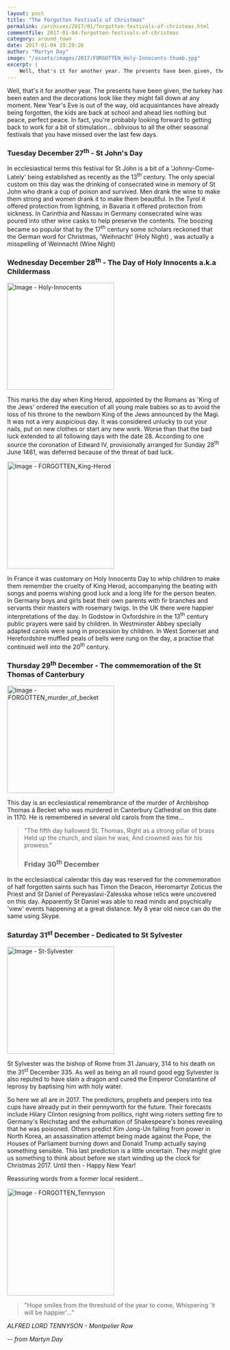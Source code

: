 ```yaml
---
layout: post
title: "The Forgotten Festivals of Christmas"
permalink: /archives/2017/01/forgotten-festivals-of-christmas.html
commentfile: 2017-01-04-forgotten-festivals-of-christmas
category: around_town
date: 2017-01-04 19:29:26
author: "Martyn Day"
image: "/assets/images/2017/FORGOTTEN_Holy-Innocents-thumb.jpg"
excerpt: |
    Well, that's it for another year. The presents have been given, the turkey has been eaten and the decorations look like they might fall down at any moment. New Year's Eve is out of the way, old acquaintances have already being forgotten, the kids are back at school and ahead lies nothing but peace, perfect peace.
---
```


Well, that's it for another year. The presents have been given, the turkey has been eaten and the decorations look like they might fall down at any moment. New Year's Eve is out of the way, old acquaintances have already being forgotten, the kids are back at school and ahead lies nothing but peace, perfect peace. In fact, you're probably looking forward to getting back to work for a bit of stimulation... oblivious to all the other seasonal festivals that you have missed over the last few days.

### Tuesday December 27<sup>th</sup> - St John's Day

In ecclesiastical terms this festival for St John is a bit of a 'Johnny-Come-Lately' being established as recently as the 13<sup>th</sup> century. The only special custom on this day was the drinking of consecrated wine in memory of St John who drank a cup of poison and survived. Men drank the wine to make them strong and women drank it to make them beautiful. In the Tyrol it offered protection from lightning, in Bavaria it offered protection from sickness. In Carinthia and Nassau in Germany consecrated wine was poured into other wine casks to help preserve the contents. The boozing became so popular that by the 17<sup>th</sup> century some scholars reckoned that the German word for Christmas, 'Weihnacht' (Holy Night) , was actually a misspelling of Weinnacht (Wine Night)

### Wednesday December 28<sup>th</sup> - The Day of Holy Innocents a.k.a Childermass

<a href="/assets/images/2017/FORGOTTEN_Holy-Innocents.jpg" title="Click for a larger image"><img src="/assets/images/2017/FORGOTTEN_Holy-Innocents-thumb.jpg" width="250" class="photo right" alt="Image - Holy-Innocents" /></a>

This marks the day when King Herod, appointed by the Romans as 'King of the Jews' ordered the execution of all young male babies so as to avoid the loss of his throne to the newborn King of the Jews announced by the Magi. It was not a very auspicious day. It was considered unlucky to cut your nails, put on new clothes or start any new work. Worse than that the bad luck extended to all following days with the date 28. According to one source the coronation of Edward IV, provisionally arranged for Sunday 28<sup>th</sup> June 1461, was deferred because of the threat of bad luck.

<a href="/assets/images/2017/FORGOTTEN_King-Herod.jpg" title="Click for a larger image"><img src="/assets/images/2017/FORGOTTEN_King-Herod-thumb.jpg" width="250" class="photo right" alt="Image - FORGOTTEN_King-Herod" /></a>

In France it was customary on Holy Innocents Day to whip children to make them remember the cruelty of King Herod, accompanying the beating with songs and poems wishing good luck and a long life for the person beaten. In Germany boys and girls beat their own parents with fir branches and servants their masters with rosemary twigs. In the UK there were happier interpretations of the day. In Godstow in Oxfordshire in the 13<sup>th</sup> century public prayers were said by children. In Westminster Abbey specially adapted carols were sung in procession by children. In West Somerset and Herefordshire muffled peals of bells were rung on the day, a practise that continued well into the 20<sup>th</sup> century.

### Thursday 29<sup>th</sup> December - The commemoration of the St Thomas of Canterbury

<a href="/assets/images/2017/FORGOTTEN_murder_of_becket.jpg" title="Click for a larger image"><img src="/assets/images/2017/FORGOTTEN_murder_of_becket-thumb.jpg" width="250" class="photo right" alt="Image - FORGOTTEN_murder_of_becket" /></a>

This day is an ecclesiastical remembrance of the murder of Archbishop Thomas á Becket who was murdered in Canterbury Cathedral on this date in 1170. He is remembered in several old carols from the time...

> "The fifth day hallowed St. Thomas,
>  Right as a strong pillar of brass
>  Held up the church, and slain he was,
>  And crowned was for his prowess."
> 
> 
> ### Friday 30<sup>th</sup> December

In the ecclesiastical calendar this day was reserved for the commemoration of half forgotten saints such has Timon the Deacon, Hieromartyr Zoticus the Priest and St Daniel of Pereyaslavi-Zalesska whose relics were uncovered on this day. Apparently St Daniel was able to read minds and psychically 'view' events happening at a great distance. My 8 year old niece can do the same using Skype.

### Saturday 31<sup>st</sup> December - Dedicated to St Sylvester

<a href="/assets/images/2017/FORGOTTEN_St--Sylvester.jpg" title="Click for a larger image"><img src="/assets/images/2017/FORGOTTEN_St--Sylvester-thumb.jpg" width="250" class="photo right"  alt="Image - St-Sylvester" /></a>

St Sylvester was the bishop of Rome from 31 January, 314 to his death on the 31<sup>st</sup> December 335. As well as being an all round good egg Sylvester is also reputed to have slain a dragon and cured the Emperor Constantine of leprosy by baptising him with holy water.

So here we all are in 2017. The predictors, prophets and peepers into tea cups have already put in their pennyworth for the future. Their forecasts include Hilary Clinton resigning from politics, right wing rioters setting fire to Germany's Reichstag and the exhumation of Shakespeare's bones revealing that he was poisoned. Others predict Kim Jong-Un falling from power in North Korea, an assassination attempt being made against the Pope, the Houses of Parliament burning down and Donald Trump actually saying something sensible. This last prediction is a little uncertain. They might give us something to think about before we start winding up the clock for Christmas 2017. Until then - Happy New Year!

Reassuring words from a former local resident...

<div markdown="1" class="box">
<a href="/assets/images/2017/FORGOTTEN_Tennyson.jpg" title="Click for a larger image"><img src="/assets/images/2017/FORGOTTEN_Tennyson-thumb.jpg" width="250" class="photo right" alt="Image - FORGOTTEN_Tennyson" /></a>

> "Hope smiles from the threshold of the year to come, Whispering 'it will be happier'..."

<cite>ALFRED LORD TENNYSON - Montpelier Row</cite>

</div>
<cite>-- from Martyn Day</cite>
